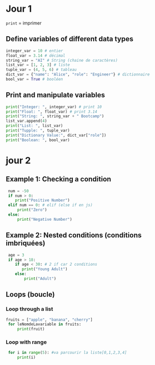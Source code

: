 # Jour 1
`print` = imprimer

## Define variables of different data types

```python
integer_var = 10 # entier
float_var = 3.14 # décimal
string_var = "AI" # String (chaine de caractères)
list_var = [1, 2, 3] # liste
tuple_var = (4, 5, 6) # tableau
dict_var = {"name": "Alice", "role": "Engineer"} # dictionnaire
bool_var = True # booléen
```

## Print and manipulate variables

```python
print("Integer: ", integer_var) # print 10
print("Float: ", float_var) # print 3.14
print("String: ", string_var + " Bootcamp")
list_var.append(4)
print("List: ", list_var)
print("Tupple: ", tuple_var)
print("Dictionary Value:", dict_var["role"])
print("Boolean: ", bool_var)
```
# jour 2

## Example 1: Checking a condition
```python
 num = -50
 if num > 0:
    print("Positive Number")
 elif num == 0: # elif (else if en js)
     print("Zero")
 else:
     print("Negative Number")
```
## Example 2: Nested conditions (conditions imbriquées)
```python
 age = 3
 if age > 18:
    if age < 30: # 2 if car 2 conditions
       print("Young Adult")
    else:
        print("Adult")
```
## Loops (boucle)

### Loop through a list
```python
fruits = ["apple", "banana", "cherry"]
 for leNomdeLavariable in fruits:
     print(fruit)
```

### Loop with range
```python
 for i in range(5): #va parcourir la liste[0,1,2,3,4]
     print(i)
```